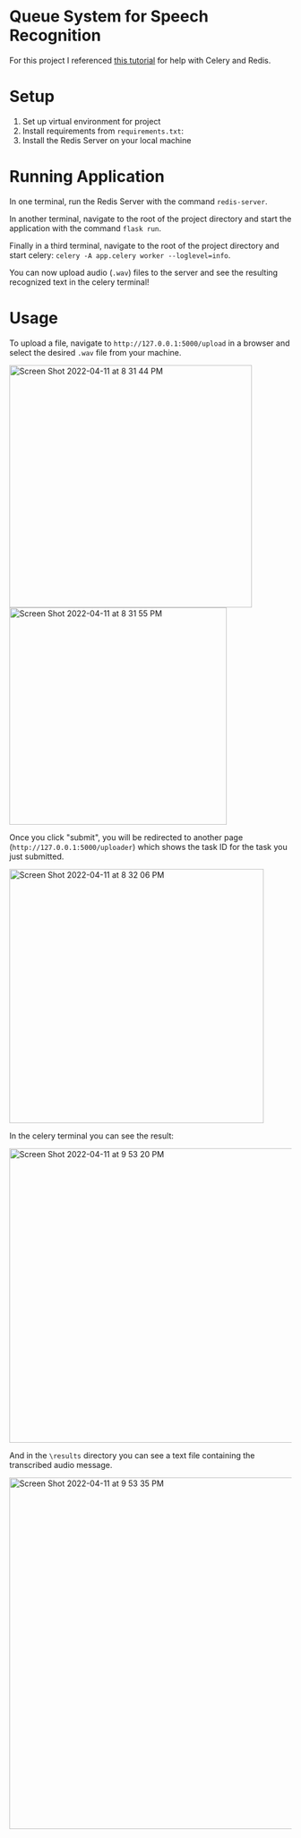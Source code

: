 # Queue System for Speech Recognition

For this project I referenced [this tutorial](https://blog.logrocket.com/optimizing-task-queues-celery-flask/) for help with Celery and Redis.

# Setup 
1. Set up virtual environment for project
2. Install requirements from `requirements.txt`:
3. Install the Redis Server on your local machine

# Running Application

In one terminal, run the Redis Server with the command `redis-server`.

In another terminal, navigate to the root of the project directory and start the application with the command `flask run`.

Finally in a third terminal, navigate to the root of the project directory and start celery: `celery -A app.celery worker --loglevel=info`.

You can now upload audio (`.wav`) files to the server and see the resulting recognized text in the celery terminal!

# Usage

To upload a file, navigate to `http://127.0.0.1:5000/upload` in a browser and select the desired `.wav` file from your machine. 

 <img width="433" alt="Screen Shot 2022-04-11 at 8 31 44 PM" src="https://user-images.githubusercontent.com/18174572/162855603-142502ec-a9ce-467b-b01d-2fdc29757350.png">
 
<img width="388" alt="Screen Shot 2022-04-11 at 8 31 55 PM" src="https://user-images.githubusercontent.com/18174572/162855605-749ce877-a784-41e1-a13b-09abceb97f25.png">

Once you click "submit", you will be redirected to another page (`http://127.0.0.1:5000/uploader`) which shows the task ID for the task you just submitted.

<img width="454" alt="Screen Shot 2022-04-11 at 8 32 06 PM" src="https://user-images.githubusercontent.com/18174572/162863221-ce060857-d1e2-43a9-8882-7751a96e431a.png">

In the celery terminal you can see the result: 

<img width="526" alt="Screen Shot 2022-04-11 at 9 53 20 PM" src="https://user-images.githubusercontent.com/18174572/162863344-b9b0b78d-8172-49f9-b02a-c5938a7b86ba.png">

And in the `\results` directory you can see a text file containing the transcribed audio message.

<img width="628" alt="Screen Shot 2022-04-11 at 9 53 35 PM" src="https://user-images.githubusercontent.com/18174572/162863462-3b59ef54-9bf0-483a-abf7-401a426779f5.png">

